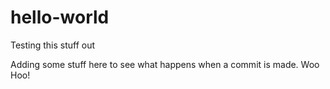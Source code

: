 # hello-world
Testing this stuff out

Adding some stuff here to see what happens when a commit is made.
Woo Hoo!
